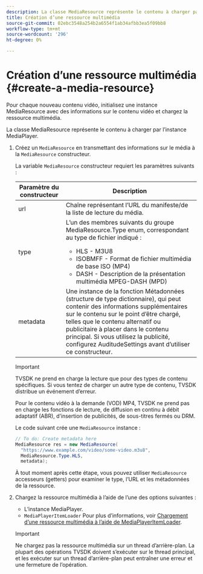 ```yaml
---
description: La classe MediaResource représente le contenu à charger par l’instance MediaPlayer.
title: Création d’une ressource multimédia
source-git-commit: 02ebc3548a254b2a6554f1ab34afbb3ea5f09bb8
workflow-type: tm+mt
source-wordcount: '296'
ht-degree: 0%

---
```


# Création d’une ressource multimédia {#create-a-media-resource}

Pour chaque nouveau contenu vidéo, initialisez une instance MediaResource avec des informations sur le contenu vidéo et chargez la ressource multimédia.

La classe MediaResource représente le contenu à charger par l’instance MediaPlayer.

1. Créez un `MediaResource` en transmettant des informations sur le média à la `MediaResource` constructeur.

   La variable `MediaResource` constructeur requiert les paramètres suivants :

   <table id="table_22886D6770FB45E99D35D0B90E6CC302">
      <thead>
      <tr>
      <th colname="col1" class="entry"> Paramètre du constructeur </th>
      <th colname="col2" class="entry"> Description </th>
      </tr>
      </thead>
      <tbody>
      <tr>
      <td colname="col1"> <span class="codeph"> url </span> </td>
      <td colname="col2"> Chaîne représentant l’URL du manifeste/de la liste de lecture du média. </td>
      </tr>
      <tr>
      <td colname="col1"> <span class="codeph"> type </span> </td>
      <td colname="col2"> L’un des membres suivants du groupe <span class="codeph"> MediaResource.Type </span> enum, correspondant au type de fichier indiqué :
      <ul id="ul_C286ED3C31364B858A1C9AF3356E9282">
      <li id="li_25B24EF76D8849DE8764539F25E435FA"> <span class="codeph"> HLS </span> - M3U8 </li>
      <li id="li_1344A41B434D49229E392F1AAF9ECA81"> <span class="codeph"> ISOBMFF </span> - Format de fichier multimédia de base ISO (MP4) </li>
      <li id="li_92392073B7334916B06B16570C51AC91"> <span class="codeph"> DASH </span> - Description de la présentation multimédia MPEG-DASH (MPD) </li>
      </ul> </td>
      </tr>
      <tr>
      <td colname="col1"> <span class="codeph"> metadata </span> </td>
      <td colname="col2"> Une instance de la fonction <span class="codeph"> Métadonnées </span> (structure de type dictionnaire), qui peut contenir des informations supplémentaires sur le contenu sur le point d’être chargé, telles que le contenu alternatif ou publicitaire à placer dans le contenu principal. Si vous utilisez la publicité, configurez <span class="codeph"> AuditudeSettings </span> avant d’utiliser ce constructeur. </td>
      </tr>
      </tbody>
   </table>

   >[!IMPORTANT]
   >
   >TVSDK ne prend en charge la lecture que pour des types de contenu spécifiques. Si vous tentez de charger un autre type de contenu, TVSDK distribue un événement d’erreur.
   >
   >Pour le contenu vidéo à la demande (VOD) MP4, TVSDK ne prend pas en charge les fonctions de lecture, de diffusion en continu à débit adaptatif (ABR), d’insertion de publicités, de sous-titres fermés ou DRM.

   Le code suivant crée une `MediaResource` instance :

   ```java
   // To do: Create metadata here
   MediaResource res = new MediaResource(
     "https://www.example.com/video/some-video.m3u8",
     MediaResource.Type.HLS,
     metadata);
   ```

   À tout moment après cette étape, vous pouvez utiliser `MediaResource` accesseurs (getters) pour examiner le type, l’URL et les métadonnées de la ressource.

1. Chargez la ressource multimédia à l’aide de l’une des options suivantes :

   * L’instance MediaPlayer.
   * `MediaPlayerItemLoader` Pour plus d’informations, voir [Chargement d’une ressource multimédia à l’aide de MediaPlayerItemLoader](../../../tvsdk-2.7-for-android/content-playback-options/mediaplayer-initialize-for-video/t-psdk-android-2.7-media-resource-load-using-mediaplayeritemloader.md).

   >[!IMPORTANT]
   >
   >Ne chargez pas la ressource multimédia sur un thread d’arrière-plan. La plupart des opérations TVSDK doivent s’exécuter sur le thread principal, et les exécuter sur un thread d’arrière-plan peut entraîner une erreur et une fermeture de l’opération.
